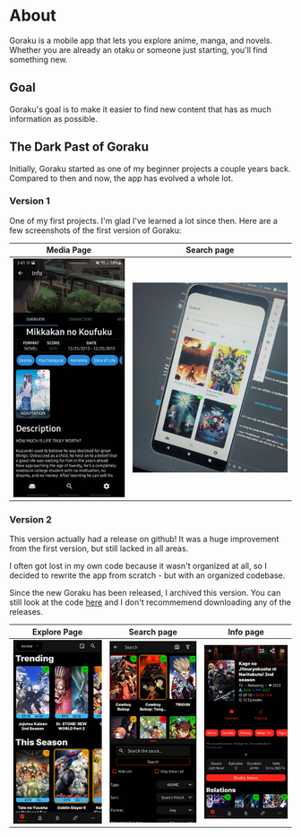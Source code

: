 # About

Goraku is a mobile app that lets you explore anime, manga, and novels. Whether you are already an otaku or someone just starting, you'll find something new.

## Goal

Goraku's goal is to make it easier to find new content that has as much information as possible. 

## The Dark Past of Goraku

Initially, Goraku started as one of my beginner projects a couple years back. Compared to then and now, the app has evolved a whole lot.

### Version 1
One of my first projects. I'm glad I've learned a lot since then. Here are a few screenshots of the first version of Goraku:

| Media Page                      | Search page                       |
| ------------------------------- | --------------------------------- |
| ![media page](./media_page.jpg) | ![search page](./search_page.jpg) |

### Version 2
This version actually had a release on github! It was a huge improvement from the first version, but still lacked in all areas.  

I often got lost in my own code because it wasn't organized at all, so I decided to rewrite the app from scratch - but with an organized codebase.

Since the new Goraku has been released, I archived this version. You can still look at the code [here]() and I don't recommemend downloading any of the releases. 

| Explore Page                        | Search page                         | Info page                       |
| ----------------------------------- | ----------------------------------- | ------------------------------- |
| ![media page](./explore_pagev2.png) | ![search page](./search_pagev2.png) | ![info page](./info_pagev2.png) |